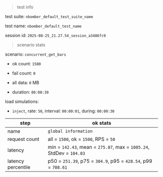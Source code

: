 > test info

test suite: `nbomber_default_test_suite_name`

test name: `nbomber_default_test_name`

session id: `2025-08-25_21.27.54_session_a3486fc9`

> scenario stats

scenario: `concurrent_get_bars`

  - ok count: `1500`

  - fail count: `0`

  - all data: `0` MB

  - duration: `00:00:30`

load simulations:

  - `inject`, rate: `50`, interval: `00:00:01`, during: `00:00:30`

|step|ok stats|
|---|---|
|name|`global information`|
|request count|all = `1500`, ok = `1500`, RPS = `50`|
|latency|min = `142.43`, mean = `275.07`, max = `1005.24`, StdDev = `104.03`|
|latency percentile|p50 = `251.39`, p75 = `304.9`, p95 = `428.54`, p99 = `708.61`|




